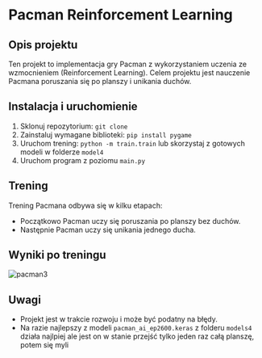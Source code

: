 # Pacman Reinforcement Learning
## Opis projektu
Ten projekt to implementacja gry Pacman z wykorzystaniem uczenia ze wzmocnieniem (Reinforcement Learning). Celem projektu jest nauczenie Pacmana poruszania się po planszy i unikania duchów.
## Instalacja i uruchomienie
1. Sklonuj repozytorium: `git clone`                                                                       
2. Zainstaluj wymagane biblioteki: `pip install pygame`
3. Uruchom trening: `python -m train.train` lub skorzystaj z gotowych modeli w folderze `model4`
4. Uruchom program z poziomu `main.py`
## Trening
Trening Pacmana odbywa się w kilku etapach:
* Początkowo Pacman uczy się poruszania po planszy bez duchów.
* Następnie Pacman uczy się unikania jednego ducha.
## Wyniki po treningu 
![pacman3](https://github.com/user-attachments/assets/e68fb6af-75e8-4df3-90ab-b17b12ffea26)
## Uwagi
* Projekt jest w trakcie rozwoju i może być podatny na błędy.
* Na razie najlepszy z modeli `pacman_ai_ep2600.keras` z folderu `models4` działa najlpiej ale jest on w stanie przejść tylko jeden raz całą planszę, potem się myli 


